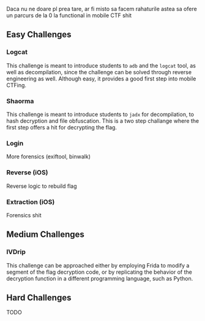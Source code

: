 Daca nu ne doare pl prea tare, ar fi misto sa facem rahaturile astea sa ofere un parcurs de la 0 la functional in mobile CTF shit

## Easy Challenges
### Logcat

This challenge is meant to introduce students to `adb` and the `logcat` tool, as well as decompilation, since the challenge can be solved through reverse engineering as well. Although easy, it provides a good first step into mobile CTFing.

### Shaorma

This challenge is meant to introduce students to `jadx` for decompilation, to hash decryption and file obfuscation. This is a two step challange where the first step offers a hit for decrypting the flag.

### Login

More forensics (exiftool, binwalk)

### Reverse (iOS)

Reverse logic to rebuild flag

### Extraction (iOS)

Forensics shit


## Medium Challenges

### IVDrip

This challenge can be approached either by employing Frida to modify a segment of the flag decryption code, or by replicating the behavior of the decryption function in a different programming language, such as Python.

## Hard Challenges
TODO
